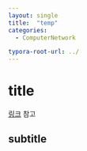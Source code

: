 ```yaml
---
layout: single
title:  "temp"
categories: 
  - ComputerNetwork

typora-root-url: ../
---
```








# title

[링크](https://www.google.com/search?sca_esv=0c5da0aed5361625&sxsrf=ADLYWILVZ7d-Dik8fOO35hWKRyST8Om0Kg:1718527681219&q=CentOS+VPN+%EC%84%9C%EB%B2%84+%EA%B5%AC%EC%B6%95&sa=X&ved=2ahUKEwjR6-a_3t-GAxX7s1YBHViLB-kQ1QJ6BAgjEAE&biw=1920&bih=951&dpr=1) 참고

## subtitle



